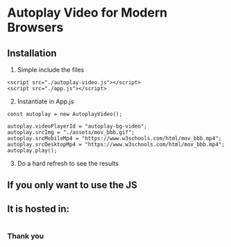 # Autoplay Video for Modern Browsers

## Installation

1. Simple include the files

```
<script src="./autoplay-video.js"></script>
<script src="./app.js"></script>
```

2. Instantiate in App.js

```
const autoplay = new AutoplayVideo();

autoplay.videoPlayerId = "autoplay-bg-video";
autoplay.srcImg = "./assets/mov_bbb.gif";
autoplay.srcMobileMp4 = "https://www.w3schools.com/html/mov_bbb.mp4";
autoplay.srcDesktopMp4 = "https://www.w3schools.com/html/mov_bbb.mp4";
autoplay.play();
```

3. Do a hard refresh to see the results

## If you only want to use the JS

## It is hosted in:

```

```

### Thank you
